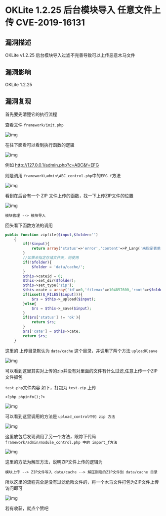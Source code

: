 # OKLite 1.2.25 后台模块导入 任意文件上传 CVE-2019-16131

## 漏洞描述

OKLite v1.2.25 后台模块导入过滤不完善导致可以上传恶意木马文件

## 漏洞影响

<a-checkbox checked>OKLite 1.2.25</a-checkbox></br>

## 漏洞复现

首先要先清楚它的执行流程

查看文件 `framework/init.php`

![img](../../../.vuepress/public/img/oklite-1.png)



在往下面看可以看到执行函数的逻辑



![img](../../../.vuepress/public/img/oklite-2.png)



例如 http://127.0.0.1/admin.php?c=ABC&f=EFG



则是调用  `framework\admin\ABC_control.php`中的`EFG_f`方法



![img](../../../.vuepress/public/img/oklite-3.png)



看到在后台有一个 ZIP 文件上传的函数，找一下上传ZIP文件的位置



![img](../../../.vuepress/public/img/oklite-4.png)



`模块管理 --> 模块导入`



回头看下函数方法的调用



```php
public function zipfile($input,$folder='')
	{
		if(!$input){
			return array('status'=>'error','content'=>P_Lang('未指定表单名称'));
		}
		//如果未指定存储文件夹，则使用
		if(!$folder){
			$folder = 'data/cache/';
		}
		$this->cateid = 0;
		$this->set_dir($folder);
		$this->set_type('zip');
		$this->cate = array('id'=>0,'filemax'=>104857600,'root'=>$folder,'folder'=>'/','filetypes'=>'zip');
		if(isset($_FILES[$input])){
			$rs = $this->_upload($input);
		}else{
			$rs = $this->_save($input);
		}
		if($rs['status'] != 'ok'){
			return $rs;
		}
		$rs['cate'] = $this->cate;
		return $rs;
	}
```



这里的 上传目录默认为 `data/cache` 这个目录，并调用了两个方法 `upload和save`


![img](../../../.vuepress/public/img/oklite-5.png)



可以看到这里其实对上传的zip并没有对里面的文件有什么过滤,任意上传一个ZIP文件抓包



`test.php`文件内容 如下，打包为 `test.zip` 上传



```plain
<?php phpinfo();?>
```



![img](../../../.vuepress/public/img/oklite-6.png)



可以看到这里调用的方法是 `upload_control中的 zip 方法`



![img](../../../.vuepress/public/img/oklite-7.png)



这里放包后发现调用了另一个方法，跟踪下代码 `framework/admin/module_control.php 中的 import_f方法`



![img](../../../.vuepress/public/img/oklite-8.png)



这里的方法为解压方法，说明ZIP文件上传的逻辑为



`模块上传 --> ZIP文件写入 data/cache --> 解压刚刚的ZIP文件到 data/cache 目录`



所以这里的流程完全是没有过滤危险文件的，将一个木马文件打包为ZIP文件上传访问即可



![img](../../../.vuepress/public/img/oklite-9.png)



若有收获，就点个赞吧